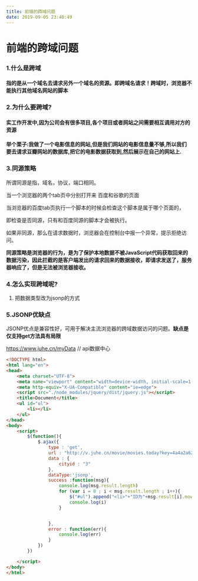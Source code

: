 ```yaml
---
title: 前端的跨域问题
date: 2019-09-05 23:40:49
---
```

# 前端的跨域问题

### 1.什么是跨域

#### 指的是从一个域名去请求另外一个域名的资源。即跨域名请求！跨域时，浏览器不能执行其他域名网站的脚本

### 2.为什么要跨域?

#### 实工作开发中,因为公司会有很多项目,各个项目或者网站之间需要相互调用对方的资源

#### 举个栗子:我做了一个电影信息的网站,但是我们网站的电影信息量不够,所以我们要去请求豆瓣网站的数据库,把它的电影数据获取到,然后展示在自己的网站上.

### 3.同源策略

所谓同源是指，域名，协议，端口相同。

当一个浏览器的两个tab页中分别打开来 百度和谷歌的页面

当浏览器的百度tab页执行一个脚本的时候会检查这个脚本是属于哪个页面的，

即检查是否同源，只有和百度同源的脚本才会被执行。 

如果非同源，那么在请求数据时，浏览器会在控制台中报一个异常，提示拒绝访问。

**同源策略是浏览器的行为，是为了保护本地数据不被JavaScript代码获取回来的数据污染，因此拦截的是客户端发出的请求回来的数据接收，即请求发送了，服务器响应了，但是无法被浏览器接收。**

### 4.怎么实现跨域呢?

1. 把数据类型改为jsonp的方式

### 5.JSONP优缺点

JSONP优点是兼容性好，可用于解决主流浏览器的跨域数据访问的问题。**缺点是仅支持get方法具有局限**

https://www.juhe.cn/myData // api数据中心

```html
<!DOCTYPE html>
<html lang="en">
<head>
    <meta charset="UTF-8">
    <meta name="viewport" content="width=device-width, initial-scale=1.0">
    <meta http-equiv="X-UA-Compatible" content="ie=edge">
    <script src="./node_modules/jquery/dist/jquery.js"></script>
    <title>Document</title>
    <ul id="ul">
        <li></li>
    </ul>
</head>
<body>
    <script>
        $(function(){
            $.ajax({
                type : 'get',
                url : "http://v.juhe.cn/movie/movies.today?key=4a4a2a620739ab77322e2c7aeaffa797&cityid=3",
                data : {
                    cityid : "3"
                },
                dataType:'jsonp',
                success :function(msg){
                    console.log(msg.result.length)
                    for (var i = 0 ; i < msg.result.length ; i++){
                        $("#ul").append("<li>"+"ID为"+msg.result[i].movieId + "&nbsp;:&nbsp电影名"+msg.result[i].movieName+"</li>")
                        console.log(i)
                    }


                },
                error : function(err){
                    console.log(err)
                }
            })
        })

    </script>
</body>
</html>
```

